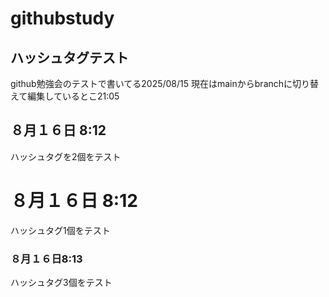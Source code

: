 # githubstudy

## ハッシュタグテスト

github勉強会のテストで書いてる2025/08/15
現在はmainからbranchに切り替えて編集しているとこ21:05
## ８月１６日 8:12
ハッシュタグを2個をテスト
# ８月１６日 8:12
ハッシュタグ1個をテスト
### ８月１６日8:13
ハッシュタグ3個をテスト
